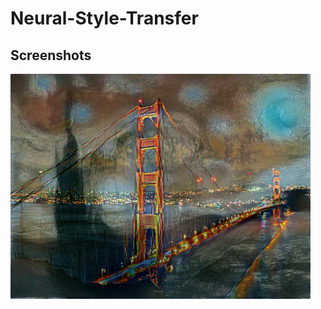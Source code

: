 # Neural-Style-Transfer
## Screenshots
<img src="./Output/Output4/output.jpg" alt="ScreenShot" width="480" height="360">

